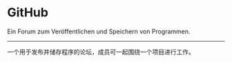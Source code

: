 # GitHub

Ein Forum zum Veröffentlichen und Speichern von Programmen.

------

一个用于发布并储存程序的论坛，成员可一起围绕一个项目进行工作。
